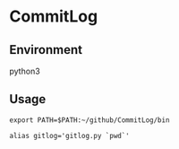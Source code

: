 # CommitLog

## Environment
python3

## Usage
```shell
export PATH=$PATH:~/github/CommitLog/bin
```

```shell
alias gitlog='gitlog.py `pwd`'
```

